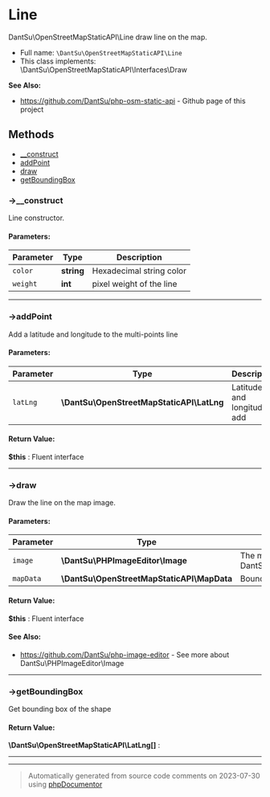 
# Line

DantSu\OpenStreetMapStaticAPI\Line draw line on the map.



* Full name: `\DantSu\OpenStreetMapStaticAPI\Line`
* This class implements: \DantSu\OpenStreetMapStaticAPI\Interfaces\Draw

**See Also:**

* https://github.com/DantSu/php-osm-static-api - Github page of this project



## Methods

- [__construct](#-__construct) 
- [addPoint](#-addpoint) 
- [draw](#-draw) 
- [getBoundingBox](#-getboundingbox) 

### ->__construct

Line constructor.








#### Parameters:

| Parameter | Type | Description |
|-----------|------|-------------|
| `color` | **string** | Hexadecimal string color |
| `weight` | **int** | pixel weight of the line |




---
### ->addPoint

Add a latitude and longitude to the multi-points line








#### Parameters:

| Parameter | Type | Description |
|-----------|------|-------------|
| `latLng` | **\DantSu\OpenStreetMapStaticAPI\LatLng** | Latitude and longitude to add |


#### Return Value:

 **$this** : Fluent interface



---
### ->draw

Draw the line on the map image.








#### Parameters:

| Parameter | Type | Description |
|-----------|------|-------------|
| `image` | **\DantSu\PHPImageEditor\Image** | The map image (An instance of DantSu\PHPImageEditor\Image) |
| `mapData` | **\DantSu\OpenStreetMapStaticAPI\MapData** | Bounding box of the map |


#### Return Value:

 **$this** : Fluent interface


#### See Also:

* https://github.com/DantSu/php-image-editor - See more about DantSu\PHPImageEditor\Image

---
### ->getBoundingBox

Get bounding box of the shape









#### Return Value:

 **\DantSu\OpenStreetMapStaticAPI\LatLng[]** : 



---


---
> Automatically generated from source code comments on 2023-07-30 using [phpDocumentor](http://www.phpdoc.org/)
